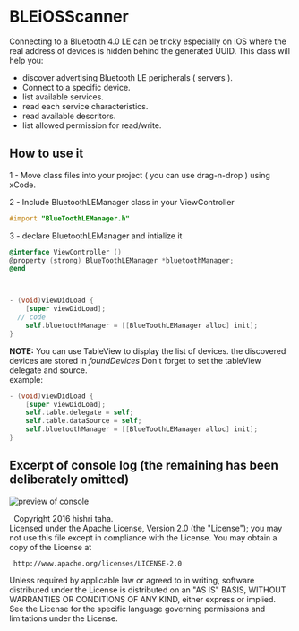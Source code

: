 # BLEiOSScanner

Connecting to a Bluetooth 4.0 LE can be tricky especially on iOS where the real address of devices is hidden behind the generated UUID.
This class will help you:
- discover advertising Bluetooth LE peripherals ( servers ).
- Connect to a specific device.
- list available services.
- read each service characteristics.
- read available descritors.
- list allowed permission for read/write.


<h2>How to use it</h2>
1 - Move class files into your project ( you can use drag-n-drop ) using xCode.


2 - Include BluetoothLEManager class in your ViewController
```objective-c
#import "BlueToothLEManager.h"
```

3 - declare BluetoothLEManager and intialize it
```objective-c
@interface ViewController ()
@property (strong) BlueToothLEManager *bluetoothManager;
@end



- (void)viewDidLoad {
    [super viewDidLoad];
  // code
    self.bluetoothManager = [[BlueToothLEManager alloc] init];
}
```


<b>NOTE:</b> You can use TableView to display the list of devices. the discovered devices are stored in <i>foundDevices</i>
Don't forget to set the tableView delegate and source. <br/>
example:
```objective-c
- (void)viewDidLoad {
    [super viewDidLoad];
    self.table.delegate = self;
    self.table.dataSource = self;
    self.bluetoothManager = [[BlueToothLEManager alloc] init];
}
```

<h2>Excerpt of console log (the remaining has been deliberately omitted)</h2>
<img src="http://i.imgur.com/pk8Z9wY.jpg" alt="preview of console">




   Copyright 2016 hishri taha. <br/>
   Licensed under the Apache License, Version 2.0 (the "License");
   you may not use this file except in compliance with the License.
   You may obtain a copy of the License at

     http://www.apache.org/licenses/LICENSE-2.0

   Unless required by applicable law or agreed to in writing, software
   distributed under the License is distributed on an "AS IS" BASIS,
   WITHOUT WARRANTIES OR CONDITIONS OF ANY KIND, either express or implied.
   See the License for the specific language governing permissions and
   limitations under the License.


